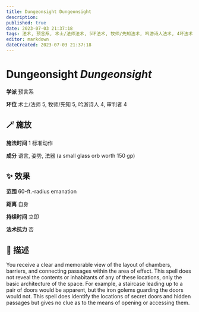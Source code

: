 ```yaml
---
title: Dungeonsight Dungeonsight
description: 
published: true
date: 2023-07-03 21:37:18
tags: 法术, 预言系, 术士/法师法术, 5环法术, 牧师/先知法术, 吟游诗人法术, 4环法术, 审判者法术
editor: markdown
dateCreated: 2023-07-03 21:37:18
---
```


# **Dungeonsight** *Dungeonsight*

**学派** 预言系 

**环位** 术士/法师 5, 牧师/先知 5, 吟游诗人 4, 审判者 4

## 🪄 施放

**施法时间** 1 标准动作

**成分** 语言, 姿势, 法器 (a small glass orb worth 150 gp)

## ✨ 效果  

**范围** 60-ft.-radius emanation

**距离** 自身  

**持续时间** 立即 

**法术抗力** 否

## 📖 描述

You receive a clear and memorable view of the layout of chambers, barriers, and connecting passages within the area of effect. This spell does not reveal the contents or inhabitants of any of these locations, only the basic architecture of the space. For example, a staircase leading up to a pair of doors would be apparent, but the iron golems guarding the doors would not. This spell does identify the locations of secret doors and hidden passages but gives no clue as to the means of opening or accessing them.
    